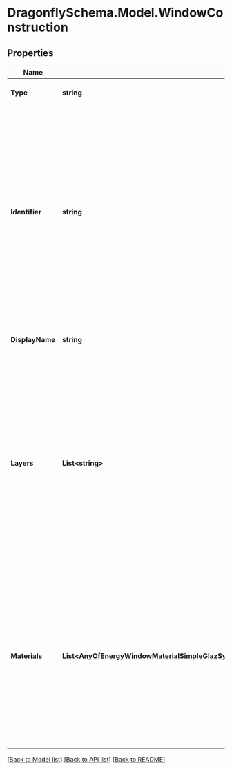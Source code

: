 
# DragonflySchema.Model.WindowConstruction

## Properties

Name | Type | Description | Notes
------------ | ------------- | ------------- | -------------
**Type** | **string** |  | [optional] [readonly] [default to "WindowConstruction"]
**Identifier** | **string** | Text string for a unique object ID. This identifier remains constant as the object is mutated, copied, and serialized to different formats (eg. dict, idf, osm). This identifier is also used to reference the object across a Model. It must be &lt; 100 characters, use only ASCII characters and exclude (, ; ! \\n \\t). | 
**DisplayName** | **string** | Display name of the object with no character restrictions. | [optional] 
**Layers** | **List&lt;string&gt;** | List of strings for glazing or gas material identifiers. The order of the materials is from exterior to interior. If a SimpleGlazSys material is used, it must be the only material in the construction. For multi-layered constructions, adjacent glass layers must be separated by one and only one gas layer. | 
**Materials** | [**List&lt;AnyOfEnergyWindowMaterialSimpleGlazSysEnergyWindowMaterialGlazingEnergyWindowMaterialGasEnergyWindowMaterialGasCustomEnergyWindowMaterialGasMixture&gt;**](AnyOfEnergyWindowMaterialSimpleGlazSysEnergyWindowMaterialGlazingEnergyWindowMaterialGasEnergyWindowMaterialGasCustomEnergyWindowMaterialGasMixture.md) | List of glazing and gas materials. The order of the materials is from outside to inside. If a SimpleGlazSys material is used, it must be the only material in the construction. For multi-layered constructions, adjacent glass layers must be separated by one and only one gas layer. | 

[[Back to Model list]](../README.md#documentation-for-models)
[[Back to API list]](../README.md#documentation-for-api-endpoints)
[[Back to README]](../README.md)

